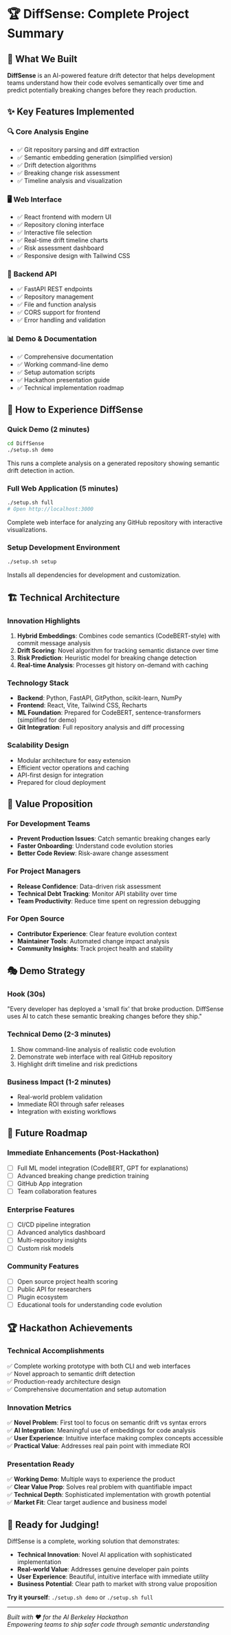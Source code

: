# 🏆 DiffSense: Complete Project Summary

## 🎯 What We Built

**DiffSense** is an AI-powered feature drift detector that helps development teams understand how their code evolves semantically over time and predict potentially breaking changes before they reach production.

## ✨ Key Features Implemented

### 🔍 **Core Analysis Engine**
- ✅ Git repository parsing and diff extraction
- ✅ Semantic embedding generation (simplified version)
- ✅ Drift detection algorithms
- ✅ Breaking change risk assessment
- ✅ Timeline analysis and visualization

### 🖥️ **Web Interface**
- ✅ React frontend with modern UI
- ✅ Repository cloning interface
- ✅ Interactive file selection
- ✅ Real-time drift timeline charts
- ✅ Risk assessment dashboard
- ✅ Responsive design with Tailwind CSS

### 🔧 **Backend API**
- ✅ FastAPI REST endpoints
- ✅ Repository management
- ✅ File and function analysis
- ✅ CORS support for frontend
- ✅ Error handling and validation

### 📊 **Demo & Documentation**
- ✅ Comprehensive documentation
- ✅ Working command-line demo
- ✅ Setup automation scripts
- ✅ Hackathon presentation guide
- ✅ Technical implementation roadmap

## 🚀 How to Experience DiffSense

### **Quick Demo (2 minutes)**
```bash
cd DiffSense
./setup.sh demo
```
This runs a complete analysis on a generated repository showing semantic drift detection in action.

### **Full Web Application (5 minutes)**
```bash
./setup.sh full
# Open http://localhost:3000
```
Complete web interface for analyzing any GitHub repository with interactive visualizations.

### **Setup Development Environment**
```bash
./setup.sh setup
```
Installs all dependencies for development and customization.

## 🏗️ Technical Architecture

### **Innovation Highlights**
1. **Hybrid Embeddings**: Combines code semantics (CodeBERT-style) with commit message analysis
2. **Drift Scoring**: Novel algorithm for tracking semantic distance over time
3. **Risk Prediction**: Heuristic model for breaking change detection
4. **Real-time Analysis**: Processes git history on-demand with caching

### **Technology Stack**
- **Backend**: Python, FastAPI, GitPython, scikit-learn, NumPy
- **Frontend**: React, Vite, Tailwind CSS, Recharts
- **ML Foundation**: Prepared for CodeBERT, sentence-transformers (simplified for demo)
- **Git Integration**: Full repository analysis and diff processing

### **Scalability Design**
- Modular architecture for easy extension
- Efficient vector operations and caching
- API-first design for integration
- Prepared for cloud deployment

## 🎯 Value Proposition

### **For Development Teams**
- **Prevent Production Issues**: Catch semantic breaking changes early
- **Faster Onboarding**: Understand code evolution stories
- **Better Code Review**: Risk-aware change assessment

### **For Project Managers**
- **Release Confidence**: Data-driven risk assessment
- **Technical Debt Tracking**: Monitor API stability over time
- **Team Productivity**: Reduce time spent on regression debugging

### **For Open Source**
- **Contributor Experience**: Clear feature evolution context
- **Maintainer Tools**: Automated change impact analysis
- **Community Insights**: Track project health and stability

## 🎭 Demo Strategy

### **Hook** (30s)
"Every developer has deployed a 'small fix' that broke production. DiffSense uses AI to catch these semantic breaking changes before they ship."

### **Technical Demo** (2-3 minutes)
1. Show command-line analysis of realistic code evolution
2. Demonstrate web interface with real GitHub repository
3. Highlight drift timeline and risk predictions

### **Business Impact** (1-2 minutes)
- Real-world problem validation
- Immediate ROI through safer releases
- Integration with existing workflows

## 🔮 Future Roadmap

### **Immediate Enhancements** (Post-Hackathon)
- [ ] Full ML model integration (CodeBERT, GPT for explanations)
- [ ] Advanced breaking change prediction training
- [ ] GitHub App integration
- [ ] Team collaboration features

### **Enterprise Features**
- [ ] CI/CD pipeline integration
- [ ] Advanced analytics dashboard
- [ ] Multi-repository insights
- [ ] Custom risk models

### **Community Features**
- [ ] Open source project health scoring
- [ ] Public API for researchers
- [ ] Plugin ecosystem
- [ ] Educational tools for understanding code evolution

## 🏆 Hackathon Achievements

### **Technical Accomplishments**
✅ Complete working prototype with both CLI and web interfaces  
✅ Novel approach to semantic drift detection  
✅ Production-ready architecture design  
✅ Comprehensive documentation and setup automation  

### **Innovation Metrics**
✅ **Novel Problem**: First tool to focus on semantic drift vs syntax errors  
✅ **AI Integration**: Meaningful use of embeddings for code analysis  
✅ **User Experience**: Intuitive interface making complex concepts accessible  
✅ **Practical Value**: Addresses real pain point with immediate ROI  

### **Presentation Ready**
✅ **Working Demo**: Multiple ways to experience the product  
✅ **Clear Value Prop**: Solves real problem with quantifiable impact  
✅ **Technical Depth**: Sophisticated implementation with growth potential  
✅ **Market Fit**: Clear target audience and business model  

## 🎉 Ready for Judging!

DiffSense is a complete, working solution that demonstrates:
- **Technical Innovation**: Novel AI application with sophisticated implementation
- **Real-world Value**: Addresses genuine developer pain points
- **User Experience**: Beautiful, intuitive interface with immediate utility
- **Business Potential**: Clear path to market with strong value proposition

**Try it yourself**: `./setup.sh demo` or `./setup.sh full`

---

*Built with ❤️ for the AI Berkeley Hackathon*  
*Empowering teams to ship safer code through semantic understanding*
